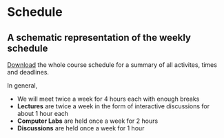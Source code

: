 # Schedule

## A schematic representation of the weekly schedule

[Download](../resources/epa1316-at-a-glance.pdf) the whole course schedule for a summary of all activites, times and deadlines.

In general,

* We will meet twice a week for 4 hours each with enough breaks
* **Lectures** are twice a week in the form of interactive discussions for about 1 hour each
* **Computer Labs** are held once a week for 2 hours
* **Discussions** are held once a week for 1 hour

